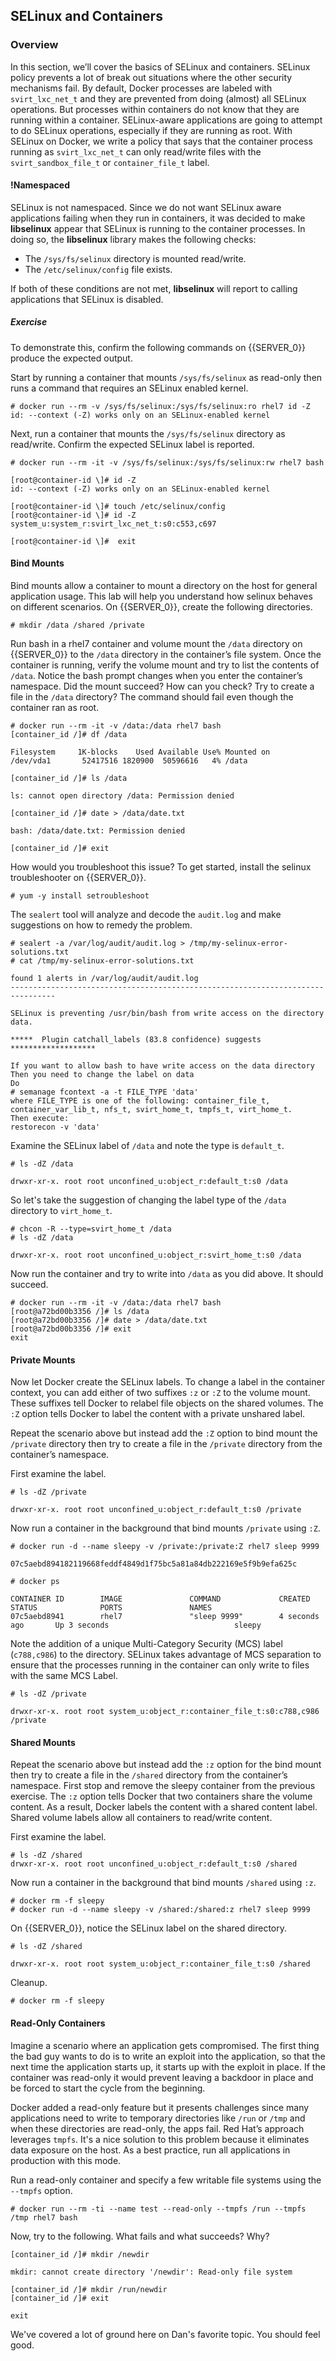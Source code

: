 ## SELinux and Containers

### Overview

In this section, we’ll cover the basics of SELinux and containers. SELinux policy prevents a lot of break out situations where the other security mechanisms fail. By default, Docker processes are labeled with ```svirt_lxc_net_t``` and they are prevented from doing (almost) all SELinux operations.  But processes within containers do not know that they are running within a container.  SELinux-aware applications are going to attempt to do SELinux operations, especially if they are running as root. With SELinux on Docker, we write a policy that says that the container process running as ```svirt_lxc_net_t``` can only read/write files with the ```svirt_sandbox_file_t``` or ```container_file_t``` label.

#### !Namespaced

SELinux is not namespaced. Since we do not want SELinux aware applications failing when they run in containers, it was decided to make **libselinux** appear that SELinux is running to the container processes. In doing so, the **libselinux** library makes the following checks:

 * The ```/sys/fs/selinux``` directory is mounted read/write. 
 * The ```/etc/selinux/config``` file exists.

 If both of these conditions are not met, **libselinux** will report to calling applications that SELinux is disabled.  

##### Exercise 

To demonstrate this, confirm the following commands on {{SERVER_0}} produce the expected output.

Start by running a container that mounts ```/sys/fs/selinux``` as read-only then runs a command that requires an SELinux enabled kernel.

~~~shell
# docker run --rm -v /sys/fs/selinux:/sys/fs/selinux:ro rhel7 id -Z
id: --context (-Z) works only on an SELinux-enabled kernel
~~~

Next, run a container that mounts the ```/sys/fs/selinux``` directory as read/write. Confirm the expected SELinux label is reported.

~~~shell
# docker run --rm -it -v /sys/fs/selinux:/sys/fs/selinux:rw rhel7 bash 

[root@container-id \]# id -Z
id: --context (-Z) works only on an SELinux-enabled kernel

[root@container-id \]# touch /etc/selinux/config
[root@container-id \]# id -Z
system_u:system_r:svirt_lxc_net_t:s0:c553,c697

[root@container-id \]#  exit
~~~

#### Bind Mounts

Bind mounts allow a container to mount a directory on the host for general application usage. This lab will help you understand how selinux behaves on different scenarios. On {{SERVER_0}}, create the following directories.

~~~shell
# mkdir /data /shared /private
~~~

Run bash in a rhel7 container and volume mount the ```/data``` directory on {{SERVER_0}} to the ```/data``` directory in the container’s file system. Once the container is running, verify the volume mount and try to list the contents of ```/data```. Notice the bash prompt changes when you enter the container’s namespace. Did the mount succeed? How can you check? Try to create a file in the ```/data``` directory? The command should fail even though the container ran as root.  

~~~shell
# docker run --rm -it -v /data:/data rhel7 bash
[container_id /]# df /data

Filesystem     1K-blocks    Used Available Use% Mounted on
/dev/vda1       52417516 1820900  50596616   4% /data

[container_id /]# ls /data

ls: cannot open directory /data: Permission denied

[container_id /]# date > /data/date.txt

bash: /data/date.txt: Permission denied

[container_id /]# exit
~~~

How would you troubleshoot this issue? To get started, install the selinux troubleshooter on {{SERVER_0}}.

~~~shell
# yum -y install setroubleshoot
~~~ 

The ```sealert``` tool will analyze and decode the ```audit.log``` and make suggestions on how to remedy the problem.

~~~shell
# sealert -a /var/log/audit/audit.log > /tmp/my-selinux-error-solutions.txt
# cat /tmp/my-selinux-error-solutions.txt

found 1 alerts in /var/log/audit/audit.log
--------------------------------------------------------------------------------

SELinux is preventing /usr/bin/bash from write access on the directory data.

*****  Plugin catchall_labels (83.8 confidence) suggests   *******************

If you want to allow bash to have write access on the data directory
Then you need to change the label on data
Do
# semanage fcontext -a -t FILE_TYPE 'data'
where FILE_TYPE is one of the following: container_file_t, container_var_lib_t, nfs_t, svirt_home_t, tmpfs_t, virt_home_t.
Then execute:
restorecon -v 'data'
~~~

Examine the SELinux label of ```/data``` and note the type is ```default_t```.

~~~shell
# ls -dZ /data

drwxr-xr-x. root root unconfined_u:object_r:default_t:s0 /data
~~~

So let's take the suggestion of changing the label type of the ```/data``` directory to ```virt_home_t```.

~~~shell
# chcon -R --type=svirt_home_t /data
# ls -dZ /data

drwxr-xr-x. root root unconfined_u:object_r:svirt_home_t:s0 /data
~~~

Now run the container and try to write into ```/data``` as you did above. It should succeed.

~~~shell
# docker run --rm -it -v /data:/data rhel7 bash
[root@a72bd00b3356 /]# ls /data
[root@a72bd00b3356 /]# date > /data/date.txt
[root@a72bd00b3356 /]# exit
exit
~~~

#### Private Mounts

Now let Docker create the SELinux labels. To change a label in the container context, you can add either of two suffixes ```:z``` or ```:Z``` to the volume mount. These suffixes tell Docker to relabel file objects on the shared volumes. The ```:Z``` option tells Docker to label the content with a private unshared label. 

Repeat the scenario above but instead add the ```:Z``` option to bind mount the ```/private``` directory then try to create a file in the ```/private``` directory from the container’s namespace.

First examine the label.

~~~shell
# ls -dZ /private

drwxr-xr-x. root root unconfined_u:object_r:default_t:s0 /private
~~~

Now run a container in the background that bind mounts ```/private``` using ```:Z```.

~~~shell
# docker run -d --name sleepy -v /private:/private:Z rhel7 sleep 9999

07c5aebd894182119668feddf4849d1f75bc5a81a84db222169e5f9b9efa625c

# docker ps

CONTAINER ID        IMAGE               COMMAND             CREATED             STATUS              PORTS               NAMES
07c5aebd8941        rhel7               "sleep 9999"        4 seconds ago       Up 3 seconds                            sleepy
~~~

Note the addition of a unique Multi-Category Security (MCS) label (```c788,c986```) to the directory. SELinux takes advantage of MCS separation to ensure that the processes running in the container can only write to files with the same MCS Label.

~~~shell
# ls -dZ /private

drwxr-xr-x. root root system_u:object_r:container_file_t:s0:c788,c986 /private
~~~

#### Shared Mounts

Repeat the scenario above but instead add the ```:z``` option for the bind mount then try to create a file in the ```/shared``` directory from the container’s namespace. First stop and remove the sleepy container from the previous exercise. The ```:z``` option tells Docker that two containers share the volume content. As a result, Docker labels the content with a shared content label. Shared volume labels allow all containers to read/write content.

First examine the label.

~~~shell
# ls -dZ /shared
drwxr-xr-x. root root unconfined_u:object_r:default_t:s0 /shared
~~~

Now run a container in the background that bind mounts ```/shared``` using ```:z```.

~~~shell
# docker rm -f sleepy
# docker run -d --name sleepy -v /shared:/shared:z rhel7 sleep 9999
~~~

On {{SERVER_0}}, notice the SELinux label on the shared directory.

~~~shell
# ls -dZ /shared

drwxr-xr-x. root root system_u:object_r:container_file_t:s0 /shared
~~~

Cleanup.

~~~shell
# docker rm -f sleepy
~~~

#### Read-Only Containers

Imagine a scenario where an application gets compromised. The first thing the bad guy wants to do is to write an exploit into the application, so that the next time the application starts up, it starts up with the exploit in place. If the container was read-only it would prevent leaving a backdoor in place and be forced to start the cycle from the beginning.

Docker added a read-only feature but it presents challenges since many applications need to write to temporary directories like ```/run``` or ```/tmp``` and when these directories are read-only, the apps fail. Red Hat’s approach leverages ```tmpfs```. It's a nice solution to this problem because it eliminates data exposure on the host. As a best practice, run all applications in production with this mode. 

Run a read-only container and specify a few writable file systems using the ```--tmpfs``` option.

~~~shell  
# docker run --rm -ti --name test --read-only --tmpfs /run --tmpfs /tmp rhel7 bash
~~~

Now, try to the following. What fails and what succeeds? Why?

~~~shell
[container_id /]# mkdir /newdir

mkdir: cannot create directory '/newdir': Read-only file system

[container_id /]# mkdir /run/newdir
[container_id /]# exit

exit
~~~

We've covered a lot of ground here on Dan's favorite topic. You should feel good.







